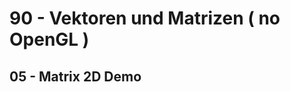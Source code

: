 <html>
    <b><h1>90 - Vektoren und Matrizen ( no OpenGL )</h1></b>
    <b><h2>05 - Matrix 2D Demo</h2></b>
<br>
</html>
